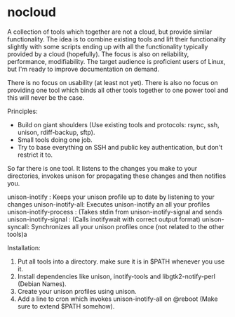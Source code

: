 nocloud
=======

A collection of tools which together are not a cloud, but provide similar functionality.
The idea is to combine existing tools and lift their functionality slightly
with some scripts ending up with all the functionality typically provided by a cloud (hopefully).
The focus is also on reliability, performance, modifiability.
The target audience is proficient users of Linux, but I'm ready to improve documentation on demand.

There is no focus on usability (at least not yet).
There is also no focus on providing one tool which binds all other tools together to one power tool and this will never be the case.

Principles:
- Build on giant shoulders (Use existing tools and protocols: rsync, ssh, unison, rdiff-backup, sftp).
- Small tools doing one job.
- Try to base everything on SSH and public key authentication, but don't restrict it to.

So far there is one tool. It listens to the changes you make to your directories, invokes unison for propagating these changes and then notifies you.

unison-inotify <profilename>: Keeps your unison profile up to date by listening to your changes
unison-inotify-all: Executes unison-inotify an all your profiles
unison-inotify-process <profilename>: (Takes stdin from unison-inotify-signal and sends
unison-inotify-signal <directory>: (Calls inotifywait with correct output format)
unison-syncall: Synchronizes all your unison profiles once (not related to the other tools)a

Installation:
1. Put all tools into a directory. make sure it is in $PATH whenever you use it.
2. Install dependencies like unison, inotify-tools and libgtk2-notify-perl (Debian Names).
3. Create your unison profiles using unison.
4. Add a line to cron which invokes unison-inotify-all on @reboot (Make sure to extend $PATH somehow).

